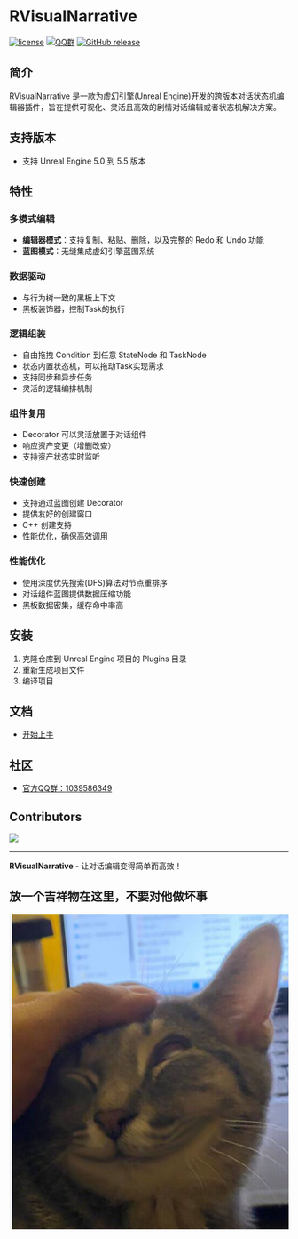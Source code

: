 # RVisualNarrative
[![license](https://img.shields.io/badge/license-MIT-blue)](https://github.com/Srkmn/RVisualNarrative/blob/main/LICENSE)
[![QQ群](https://img.shields.io/badge/QQ群-1039586349-800020?logo=tencentqq&style=flat-square)](https://qm.qq.com/q/ATfliiSGxG)
[![GitHub release](https://img.shields.io/github/v/release/Srkmn/RVisualNarrative?color=228B22&style=flat-square)](https://github.com/Srkmn/RVisualNarrative/releases)  

## 简介

RVisualNarrative 是一款为虚幻引擎(Unreal Engine)开发的跨版本对话状态机编辑器插件，旨在提供可视化、灵活且高效的剧情对话编辑或者状态机解决方案。

## 支持版本

- 支持 Unreal Engine 5.0 到 5.5 版本

## 特性

### 多模式编辑

- **编辑器模式**：支持复制、粘贴、删除，以及完整的 Redo 和 Undo 功能
- **蓝图模式**：无缝集成虚幻引擎蓝图系统

### 数据驱动

- 与行为树一致的黑板上下文
- 黑板装饰器，控制Task的执行

### 逻辑组装

- 自由拖拽 Condition 到任意 StateNode 和 TaskNode
- 状态内置状态机，可以拖动Task实现需求
- 支持同步和异步任务
- 灵活的逻辑编排机制

### 组件复用

- Decorator 可以灵活放置于对话组件
- 响应资产变更（增删改查）
- 支持资产状态实时监听

### 快速创建

- 支持通过蓝图创建 Decorator
- 提供友好的创建窗口
- C++ 创建支持
- 性能优化，确保高效调用

### 性能优化

- 使用深度优先搜索(DFS)算法对节点重排序
- 对话组件蓝图提供数据压缩功能
- 黑板数据密集，缓存命中率高

## 安装

1. 克隆仓库到 Unreal Engine 项目的 Plugins 目录
2. 重新生成项目文件
3. 编译项目

## 文档

- [开始上手](https://zhuanlan.zhihu.com/p/1888638258621163028)

## 社区

- [官方QQ群：1039586349](https://qm.qq.com/q/ATfliiSGxG)

## Contributors

**<a href="https://github.com/Srkmn/RVisualNarrative/graphs/contributors">**
**<img src="https://contrib.rocks/image?repo=Srkmn/RVisualNarrative"/>**
**</a>**

---

**RVisualNarrative** - 让对话编辑变得简单而高效！


## 放一个吉祥物在这里，不要对他做坏事
![Logo](Resources/Mascot.png)
